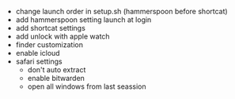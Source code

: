 - change launch order in setup.sh (hammerspoon before shortcat)
- add hammerspoon setting launch at login
- add shortcat settings
- add unlock with apple watch
- finder customization
- enable icloud
- safari settings
    - don't auto extract
    - enable bitwarden
    - open all windows from last seassion